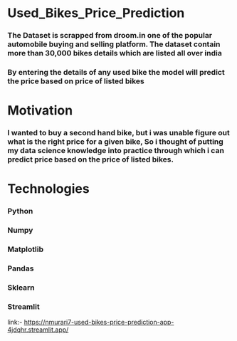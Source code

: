 # Used_Bikes_Price_Prediction
### The Dataset is scrapped from droom.in one of the popular automobile buying and selling platform. The dataset contain more than 30,000 bikes details which are listed all over india
### By entering the details of any used bike the model will predict the price based on price of listed bikes

# Motivation
### I wanted to buy a second hand bike, but i was unable figure out what is the right price for a given bike, So i thought of putting my data science knowledge into practice through which i can predict price based on the price of listed bikes.

# Technologies
### Python
### Numpy 
### Matplotlib
### Pandas
### Sklearn
### Streamlit

link:- https://nmurari7-used-bikes-price-prediction-app-4jdqhr.streamlit.app/
